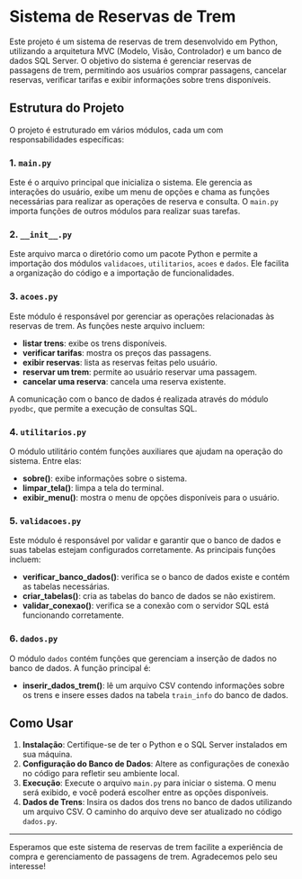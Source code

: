# Sistema de Reservas de Trem

Este projeto é um sistema de reservas de trem desenvolvido em Python, utilizando a arquitetura MVC (Modelo, Visão, Controlador) e um banco de dados SQL Server. O objetivo do sistema é gerenciar reservas de passagens de trem, permitindo aos usuários comprar passagens, cancelar reservas, verificar tarifas e exibir informações sobre trens disponíveis.

## Estrutura do Projeto

O projeto é estruturado em vários módulos, cada um com responsabilidades específicas:

### 1. `main.py`
Este é o arquivo principal que inicializa o sistema. Ele gerencia as interações do usuário, exibe um menu de opções e chama as funções necessárias para realizar as operações de reserva e consulta. O `main.py` importa funções de outros módulos para realizar suas tarefas.

### 2. `__init__.py`
Este arquivo marca o diretório como um pacote Python e permite a importação dos módulos `validacoes`, `utilitarios`, `acoes` e `dados`. Ele facilita a organização do código e a importação de funcionalidades.

### 3. `acoes.py`
Este módulo é responsável por gerenciar as operações relacionadas às reservas de trem. As funções neste arquivo incluem:
- **listar trens**: exibe os trens disponíveis.
- **verificar tarifas**: mostra os preços das passagens.
- **exibir reservas**: lista as reservas feitas pelo usuário.
- **reservar um trem**: permite ao usuário reservar uma passagem.
- **cancelar uma reserva**: cancela uma reserva existente.

A comunicação com o banco de dados é realizada através do módulo `pyodbc`, que permite a execução de consultas SQL.

### 4. `utilitarios.py`
O módulo utilitário contém funções auxiliares que ajudam na operação do sistema. Entre elas:
- **sobre()**: exibe informações sobre o sistema.
- **limpar_tela()**: limpa a tela do terminal.
- **exibir_menu()**: mostra o menu de opções disponíveis para o usuário.

### 5. `validacoes.py`
Este módulo é responsável por validar e garantir que o banco de dados e suas tabelas estejam configurados corretamente. As principais funções incluem:
- **verificar_banco_dados()**: verifica se o banco de dados existe e contém as tabelas necessárias.
- **criar_tabelas()**: cria as tabelas do banco de dados se não existirem.
- **validar_conexao()**: verifica se a conexão com o servidor SQL está funcionando corretamente.

### 6. `dados.py`
O módulo `dados` contém funções que gerenciam a inserção de dados no banco de dados. A função principal é:
- **inserir_dados_trem()**: lê um arquivo CSV contendo informações sobre os trens e insere esses dados na tabela `train_info` do banco de dados.

## Como Usar

1. **Instalação**: Certifique-se de ter o Python e o SQL Server instalados em sua máquina.
2. **Configuração do Banco de Dados**: Altere as configurações de conexão no código para refletir seu ambiente local.
3. **Execução**: Execute o arquivo `main.py` para iniciar o sistema. O menu será exibido, e você poderá escolher entre as opções disponíveis.
4. **Dados de Trens**: Insira os dados dos trens no banco de dados utilizando um arquivo CSV. O caminho do arquivo deve ser atualizado no código `dados.py`.



---

Esperamos que este sistema de reservas de trem facilite a experiência de compra e gerenciamento de passagens de trem. Agradecemos pelo seu interesse!
